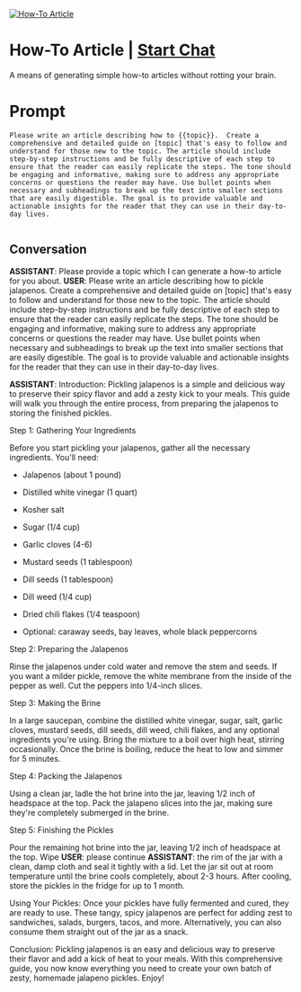 
[![How-To Article](https://flow-user-images.s3.us-west-1.amazonaws.com/prompt/LGSbGHsv91M-jYeYo0RcF/1699099946965)](https://gptcall.net/chat.html?data=%7B%22contact%22%3A%7B%22id%22%3A%22LGSbGHsv91M-jYeYo0RcF%22%2C%22flow%22%3Atrue%7D%7D)
# How-To Article | [Start Chat](https://gptcall.net/chat.html?data=%7B%22contact%22%3A%7B%22id%22%3A%22LGSbGHsv91M-jYeYo0RcF%22%2C%22flow%22%3Atrue%7D%7D)
A means of generating simple how-to articles without rotting your brain.

# Prompt

```
Please write an article describing how to {{topic}}.  Create a comprehensive and detailed guide on [topic] that's easy to follow and understand for those new to the topic. The article should include step-by-step instructions and be fully descriptive of each step to ensure that the reader can easily replicate the steps. The tone should be engaging and informative, making sure to address any appropriate concerns or questions the reader may have. Use bullet points when necessary and subheadings to break up the text into smaller sections that are easily digestible. The goal is to provide valuable and actionable insights for the reader that they can use in their day-to-day lives.
 
```

## Conversation

**ASSISTANT**: Please provide a topic which I can generate a how-to article for you about. 
**USER**: Please write an article describing how to pickle jalapenos.  Create a comprehensive and detailed guide on [topic] that's easy to follow and understand for those new to the topic. The article should include step-by-step instructions and be fully descriptive of each step to ensure that the reader can easily replicate the steps. The tone should be engaging and informative, making sure to address any appropriate concerns or questions the reader may have. Use bullet points when necessary and subheadings to break up the text into smaller sections that are easily digestible. The goal is to provide valuable and actionable insights for the reader that they can use in their day-to-day lives.

 
**ASSISTANT**: Introduction: Pickling jalapenos is a simple and delicious way to preserve their spicy flavor and add a zesty kick to your meals. This guide will walk you through the entire process, from preparing the jalapenos to storing the finished pickles.



Step 1: Gathering Your Ingredients

Before you start pickling your jalapenos, gather all the necessary ingredients. You'll need:

- Jalapenos (about 1 pound)

- Distilled white vinegar (1 quart)

- Kosher salt

- Sugar (1/4 cup)

- Garlic cloves (4-6)

- Mustard seeds (1 tablespoon)

- Dill seeds (1 tablespoon)

- Dill weed (1/4 cup)

- Dried chili flakes (1/4 teaspoon)

- Optional: caraway seeds, bay leaves, whole black peppercorns



Step 2: Preparing the Jalapenos

Rinse the jalapenos under cold water and remove the stem and seeds. If you want a milder pickle, remove the white membrane from the inside of the pepper as well. Cut the peppers into 1/4-inch slices.



Step 3: Making the Brine

In a large saucepan, combine the distilled white vinegar, sugar, salt, garlic cloves, mustard seeds, dill seeds, dill weed, chili flakes, and any optional ingredients you're using. Bring the mixture to a boil over high heat, stirring occasionally. Once the brine is boiling, reduce the heat to low and simmer for 5 minutes.



Step 4: Packing the Jalapenos

Using a clean jar, ladle the hot brine into the jar, leaving 1/2 inch of headspace at the top. Pack the jalapeno slices into the jar, making sure they're completely submerged in the brine.



Step 5: Finishing the Pickles

Pour the remaining hot brine into the jar, leaving 1/2 inch of headspace at the top. Wipe
**USER**: please continue
**ASSISTANT**: the rim of the jar with a clean, damp cloth and seal it tightly with a lid. Let the jar sit out at room temperature until the brine cools completely, about 2-3 hours. After cooling, store the pickles in the fridge for up to 1 month.



Using Your Pickles: Once your pickles have fully fermented and cured, they are ready to use. These tangy, spicy jalapenos are perfect for adding zest to sandwiches, salads, burgers, tacos, and more. Alternatively, you can also consume them straight out of the jar as a snack.



Conclusion: Pickling jalapenos is an easy and delicious way to preserve their flavor and add a kick of heat to your meals. With this comprehensive guide, you now know everything you need to create your own batch of zesty, homemade jalapeno pickles. Enjoy!


